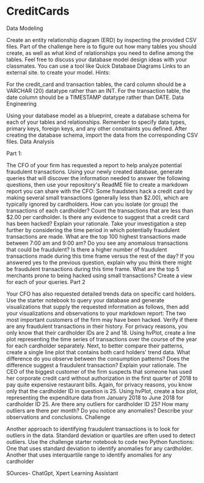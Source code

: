 # CreditCards
Data Modeling

Create an entity relationship diagram (ERD) by inspecting the provided CSV files. Part of the challenge here is to figure out how many tables you should create, as well as what kind of relationships you need to define among the tables. Feel free to discuss your database model design ideas with your classmates. You can use a tool like Quick Database Diagrams Links to an external site. to create your model.
   Hints:

For the credit_card and transaction tables, the card column should be a VARCHAR (20) datatype rather than an INT.
For the transaction table, the date column should be a TIMESTAMP datatype rather than DATE.
Data Engineering

Using your database model as a blueprint, create a database schema for each of your tables and relationships. Remember to specify data types, primary keys, foreign keys, and any other constraints you defined. After creating the database schema, import the data from the corresponding CSV files.
Data Analysis

Part 1:

The CFO of your firm has requested a report to help analyze potential fraudulent transactions. Using your newly created database, generate queries that will discover the information needed to answer the following questions, then use your repository's ReadME file to create a markdown report you can share with the CFO:
Some fraudsters hack a credit card by making several small transactions (generally less than $2.00), which are typically ignored by cardholders.
How can you isolate (or group) the transactions of each cardholder?
Count the transactions that are less than $2.00 per cardholder.
Is there any evidence to suggest that a credit card has been hacked? Explain your rationale.
Take your investigation a step further by considering the time period in which potentially fraudulent transactions are made.
What are the top 100 highest transactions made between 7:00 am and 9:00 am?
Do you see any anomalous transactions that could be fraudulent?
Is there a higher number of fraudulent transactions made during this time frame versus the rest of the day?
If you answered yes to the previous question, explain why you think there might be fraudulent transactions during this time frame.
What are the top 5 merchants prone to being hacked using small transactions?
Create a view for each of your queries.
Part 2

Your CFO has also requested detailed trends data on specific card holders. Use the starter notebook to query your database and generate visualizations that supply the requested information as follows, then add your visualizations and observations to your markdown report:
The two most important customers of the firm may have been hacked. Verify if there are any fraudulent transactions in their history. For privacy reasons, you only know that their cardholder IDs are 2 and 18.
Using hvPlot, create a line plot representing the time series of transactions over the course of the year for each cardholder separately.
Next, to better compare their patterns, create a single line plot that contains both card holders' trend data.
What difference do you observe between the consumption patterns? Does the difference suggest a fraudulent transaction? Explain your rationale.
The CEO of the biggest customer of the firm suspects that someone has used her corporate credit card without authorization in the first quarter of 2018 to pay quite expensive restaurant bills. Again, for privacy reasons, you know only that the cardholder ID in question is 25.
Using hvPlot, create a box plot, representing the expenditure data from January 2018 to June 2018 for cardholder ID 25.
Are there any outliers for cardholder ID 25? How many outliers are there per month?
Do you notice any anomalies? Describe your observations and conclusions.
Challenge

Another approach to identifying fraudulent transactions is to look for outliers in the data. Standard deviation or quartiles are often used to detect outliers.
Use the challenge starter notebook to code two Python functions:
One that uses standard deviation to identify anomalies for any cardholder.
Another that uses interquartile range to identify anomalies for any cardholder

SOurces- ChatGpt, Xpert Learning Assistant